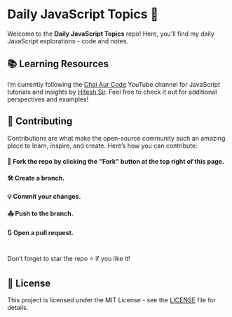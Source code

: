 # Daily JavaScript Topics 🚀

Welcome to the **Daily JavaScript Topics** repo! Here, you'll find my daily JavaScript explorations - code and notes.

## 📚 Learning Resources
I’m currently following the <a href="https://www.youtube.com/playlist?list=PLu71SKxNbfoBuX3f4EOACle2y-tRC5Q37">Chai Aur Code</a> YouTube channel for JavaScript tutorials and insights by <a href="https://github.com/hiteshchoudhary">Hitesh Sir</a>. Feel free to check it out for additional perspectives and examples!

## 🤝 Contributing
Contributions are what make the open-source community such an amazing place to learn, inspire, and create. Here’s how you can contribute:

#### 🍴 Fork the repo by clicking the "Fork" button at the top right of this page.
#### 🛠️ Create a branch.
#### 💡 Commit your changes.
#### 📤 Push to the branch.
#### 🔃 Open a pull request.
<br>
Don’t forget to star the repo ⭐ if you like it!

## 📝 License
This project is licensed under the MIT License - see the <a href = "https://github.com/neeru24/JavaScript/blob/main/LICENSE">LICENSE</a> file for details.
